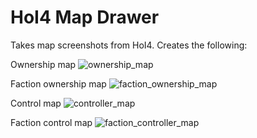 # HoI4 Map Drawer
Takes map screenshots from HoI4. Creates the following:

Ownership map
![ownership_map](https://user-images.githubusercontent.com/5448596/172019133-d6abe545-7905-4e17-ba43-696792a93b0f.png)

Faction ownership map
![faction_ownership_map](https://user-images.githubusercontent.com/5448596/172019201-21294e1d-7029-4c53-ad10-764f31bf1ea3.png)

Control map
![controller_map](https://user-images.githubusercontent.com/5448596/172019216-4401641f-7c4e-4e57-a228-91153d406766.png)

Faction control map
![faction_controller_map](https://user-images.githubusercontent.com/5448596/172019223-feb7202e-f398-41eb-b414-f9506ff48f69.png)
